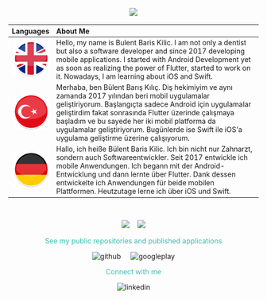 <p align="center"><img src="https://github-readme-streak-stats.herokuapp.com?user=BBarisKilcccccscic&theme=tokyonight" height = 200></p>

| Languages | About Me |
| -------------: | :------------- |
| <img src='images/en.png' alt='linkedin' height='72'>  | Hello, my name is Bulent Baris Kilic. I am not only a dentist but also a software developer and since 2017 developing mobile applications. I started with Android Development yet as soon as realizing the power of Flutter, started to work on it. Nowadays, I am learning about iOS and Swift. |
| <img src='images/tr.png' alt='linkedin' height='72'>  | Merhaba, ben Bülent Barış Kılıç. Diş hekimiyim ve aynı zamanda 2017 yılından beri mobil uygulamalar geliştiriyorum. Başlangıçta sadece Android için uygulamalar geliştirdim fakat sonrasında Flutter üzerinde çalışmaya başladım ve bu sayede her iki mobil platforma da uygulamalar geliştiriyorum. Bugünlerde ise Swift ile iOS'a uygulama geliştirme üzerine çalışıyorum. |
| <img src='images/de.png' alt='linkedin' height='72'>  | Hallo, ich heiße Bülent Baris Kilic. Ich bin nicht nur Zahnarzt, sondern auch Softwareentwickler. Seit 2017 entwickle ich mobile Anwendungen. Ich begann mit der Android-Entwicklung und dann lernte über Flutter. Dank dessen entwickelte ich Anwendungen für beide mobilen Plattformen. Heutzutage lerne ich über iOS und Swift. |

&nbsp;

<p align="center"><img src="https://github-readme-stats.vercel.app/api?username=BBarisKilic&theme=tokyonight&show_icons=true&count_private=true&disable_animations" height = 200> &nbsp; &nbsp;<img src="https://github-readme-stats.vercel.app/api/top-langs/?username=BBarisKilic&theme=tokyonight&layout=compact&langs_count=8&hide=C,CMake,Makefile" height = 200></p>


<p align="center" style='color:#38BDAE'>See my public repositories and published applications</p>

<p align="center" ><img src='https://cdn.jsdelivr.net/npm/simple-icons@3.0.1/icons/github.svg' alt='github' height='40'> &nbsp; &nbsp; <img src='https://cdn.jsdelivr.net/npm/simple-icons@3.0.1/icons/googleplay.svg' alt='googleplay' height='40'></p>

<p align="center" style='color:#38BDAE'>Connect with me</p>

 <p align="center"><img src='https://cdn.jsdelivr.net/npm/simple-icons@3.0.1/icons/linkedin.svg' alt='linkedin' height='40'></p>